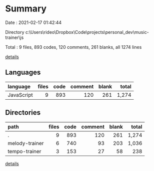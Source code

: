# Summary

Date : 2021-02-17 01:42:44

Directory c:\Users\rideo\Dropbox\Code\projects\personal\_dev\music-trainer\js

Total : 9 files,  893 codes, 120 comments, 261 blanks, all 1274 lines

[details](details.md)

## Languages
| language | files | code | comment | blank | total |
| :--- | ---: | ---: | ---: | ---: | ---: |
| JavaScript | 9 | 893 | 120 | 261 | 1,274 |

## Directories
| path | files | code | comment | blank | total |
| :--- | ---: | ---: | ---: | ---: | ---: |
| . | 9 | 893 | 120 | 261 | 1,274 |
| melody-trainer | 6 | 740 | 93 | 203 | 1,036 |
| tempo-trainer | 3 | 153 | 27 | 58 | 238 |

[details](details.md)